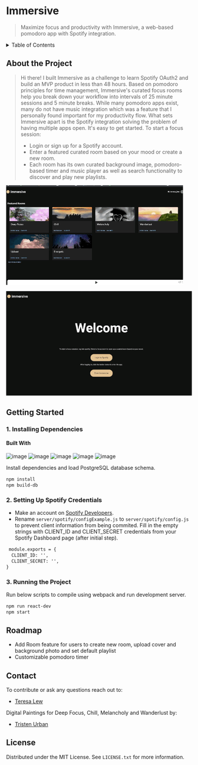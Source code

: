 # Immersive
> Maximize focus and productivity with Immersive, a web-based pomodoro app with Spotify integration.

<details>
  <summary>Table of Contents</summary>
  <ol>
    <li>
      <a href="#about-the-project">About The Project</a>
    </li>
    <li>
      <a href="#getting-started">Getting Started</a>
      <ul>
        <li><a href="#prerequisites">1. Installing Dependencies</a></li>
        <li><a href="#2-setting-up-spotify-credentials">2. Setting Up Spotify Credentials</a></li>
        <li><a href="#3-running-the-project">3. Running the Project</a></li>
      </ul>
    </li>
    <li><a href="#roadmap">Roadmap</a></li>
    <li><a href="#contact">Contact</a></li>
    <li><a href="#license">License</a></li>
</details>

## About the Project
  > Hi there! I built Immersive as a challenge to learn Spotify OAuth2 and build an MVP product in less than 48 hours. 
  > Based on pomodoro principles for time management, Immersive's curated focus rooms help you break down your workflow into intervals of 25 minute sessions and 5 minute breaks. While many pomodoro apps exist, many do not have music integration which was a feature that I personally found important for my productivity flow. What sets Immersive apart is the Spotify integration solving the problem of having multiple apps open.
  > It's easy to get started. To start a focus session:
  > * Login or sign up for a Spotify account.
  > * Enter a featured curated room based on your mood or create a new room.
  > * Each room has its own curated background image, pomodoro-based timer and music player as well as search functionality to discover and play new playlists.

![image](/screenshots/immersive_demo.gif)

![image](/screenshots/immersive_login_demo.gif)

## Getting Started

### 1. Installing Dependencies
#### Built With
![image](https://img.shields.io/badge/PostgreSQL-316192?style=for-the-badge&logo=postgresql&logoColor=white)
![image](https://img.shields.io/badge/Express.js-000000?style=for-the-badge&logo=express&logoColor=white)
![image](https://img.shields.io/badge/Node.js-339933?style=for-the-badge&logo=nodedotjs&logoColor=white)
![image](https://img.shields.io/badge/React-20232A?style=for-the-badge&logo=react&logoColor=61DAFB)
![image](https://img.shields.io/badge/Material%20UI-007FFF?style=for-the-badge&logo=mui&logoColor=white)

Install dependencies and load PostgreSQL database schema.

```
npm install
npm build-db
```

### 2. Setting Up Spotify Credentials

* Make an account on [Spotify Developers](https://developer.spotify.com/documentation/general/guides/authorization/app-settings/).
* Rename `server/spotify/configExample.js` to `server/spotify/config.js` to prevent client information from being commited. Fill in the empty strings with CLIENT_ID and CLIENT_SECRET credentials from your Spotify Dashboard page (after initial step).

```
 module.exports = {
  CLIENT_ID: '',
  CLIENT_SECRET: '',
}
```

### 3. Running the Project

Run below scripts to compile using webpack and run development server.

```
npm run react-dev
npm start
```

## Roadmap
* Add Room feature for users to create new room, upload cover and background photo and set default playlist
* Customizable pomodoro timer

## Contact
To contribute or ask any questions reach out to:
* [Teresa Lew](https://github.com/teresal92)

Digital Paintings for Deep Focus, Chill, Melancholy and Wanderlust by:
* [Tristen Urban](https://github.com/TristenUrban)

## License
Distributed under the MIT License. See `LICENSE.txt` for more information.

